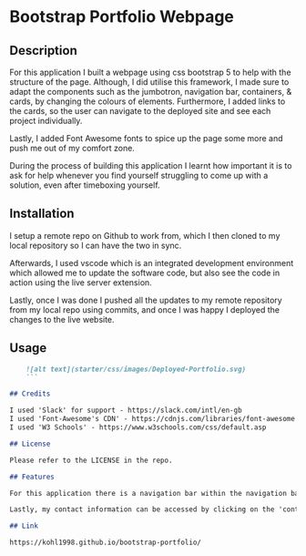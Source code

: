 # Bootstrap Portfolio Webpage

## Description

For this application I built a webpage using css bootstrap 5 to help with the structure of the page. Although, I did utilise this framework, I made sure to adapt the components such as the jumbotron, navigation bar, containers, & cards, by changing the colours of elements. Furthermore, I added links to the cards, so the user can navigate to the deployed site and see each project individually. 

Lastly, I added Font Awesome fonts to spice up the page some more and push me out of my comfort zone. 

During the process of building this application I learnt how important it is to ask for help whenever you find yourself struggling to come up with a solution, even after timeboxing yourself. 

## Installation

I setup a remote repo on Github to work from, which I then cloned to my local repository so I can have the two in sync. 

Afterwards, I used vscode which is an integrated development environment which allowed me to update the software code, but also see the code in action using the live server extension. 

Lastly, once I was done I pushed all the updates to my remote repository from my local repo using commits, and once I was happy I deployed the changes to the live website.

## Usage

```md
    ![alt text](starter/css/images/Deployed-Portfolio.svg)
    ```

## Credits

I used 'Slack' for support - https://slack.com/intl/en-gb
I used 'Font-Awesome's CDN' - https://cdnjs.com/libraries/font-awesome
I used 'W3 Schools' - https://www.w3schools.com/css/default.asp

## License

Please refer to the LICENSE in the repo.

## Features

For this application there is a navigation bar within the navigation bar, which you can access by clicking on any of the links to jump straight to the section of choice, which includes interactive features such as the color changing to red when user hovers over link. Also, there is the option to scroll down the page using the scroller. 

Lastly, my contact information can be accessed by clicking on the 'contact me' link in the header navigation. 

## Link

https://kohl1998.github.io/bootstrap-portfolio/
